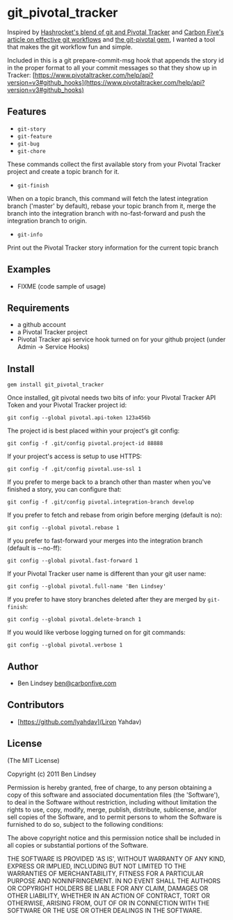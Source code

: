 git_pivotal_tracker
===========

Inspired by [Hashrocket's blend of git and Pivotal Tracker](http://reinh.com/blog/2009/03/02/a-git-workflow-for-agile-teams.html) and [Carbon Five's article on effective git workflows](http://blog.carbonfive.com/2010/11/01/integrating-topic-branches-in-git/) and [the git-pivotal gem](https://github.com/trydionel/git-pivotal), I wanted a tool that makes the git workflow fun and simple.

Included in this is a git prepare-commit-msg hook that appends the story id in the proper format to all your commit messages so that they show up in Tracker:
[https://www.pivotaltracker.com/help/api?version=v3#github_hooks](https://www.pivotaltracker.com/help/api?version=v3#github_hooks)

Features
--------

* `git-story`
* `git-feature`
* `git-bug`
* `git-chore`

These commands collect the first available story from your Pivotal Tracker project and create a topic branch for it.

* `git-finish`

When on a topic branch, this command will fetch the latest integration branch ('master' by default), rebase your topic branch from it, merge the branch into the integration branch with no-fast-forward and push the integration branch to origin.

* `git-info`

Print out the Pivotal Tracker story information for the current topic branch

Examples
--------

* FIXME (code sample of usage)

Requirements
------------

* a github account
* a Pivotal Tracker project
* Pivotal Tracker api service hook turned on for your github project (under Admin -> Service Hooks)

Install
-------

``gem install git_pivotal_tracker``

Once installed, git pivotal needs two bits of info: your Pivotal Tracker API Token and your Pivotal Tracker project id:

``git config --global pivotal.api-token 123a456b``

The project id is best placed within your project's git config:

``git config -f .git/config pivotal.project-id 88888``

If your project's access is setup to use HTTPS:

``git config -f .git/config pivotal.use-ssl 1``

If you prefer to merge back to a branch other than master when you've finished a story, you can configure that:

``git config -f .git/config pivotal.integration-branch develop``

If you prefer to fetch and rebase from origin before merging (default is no):

``git config --global pivotal.rebase 1``

If you prefer to fast-forward your merges into the integration branch (default is --no-ff):

``git config --global pivotal.fast-forward 1``

If your Pivotal Tracker user name is different than your git user name:

``git config --global pivotal.full-name 'Ben Lindsey'``

If you prefer to have story branches deleted after they are merged by `git-finish`:

``git config --global pivotal.delete-branch 1``

If you would like verbose logging turned on for git commands:

``git config --global pivotal.verbose 1``

Author
------

* Ben Lindsey <ben@carbonfive.com>

Contributors
------

* [https://github.com/lyahdav](Liron Yahdav)

License
-------

(The MIT License)

Copyright (c) 2011 Ben Lindsey

Permission is hereby granted, free of charge, to any person obtaining
a copy of this software and associated documentation files (the
'Software'), to deal in the Software without restriction, including
without limitation the rights to use, copy, modify, merge, publish,
distribute, sublicense, and/or sell copies of the Software, and to
permit persons to whom the Software is furnished to do so, subject to
the following conditions:

The above copyright notice and this permission notice shall be
included in all copies or substantial portions of the Software.

THE SOFTWARE IS PROVIDED 'AS IS', WITHOUT WARRANTY OF ANY KIND,
EXPRESS OR IMPLIED, INCLUDING BUT NOT LIMITED TO THE WARRANTIES OF
MERCHANTABILITY, FITNESS FOR A PARTICULAR PURPOSE AND NONINFRINGEMENT.
IN NO EVENT SHALL THE AUTHORS OR COPYRIGHT HOLDERS BE LIABLE FOR ANY
CLAIM, DAMAGES OR OTHER LIABILITY, WHETHER IN AN ACTION OF CONTRACT,
TORT OR OTHERWISE, ARISING FROM, OUT OF OR IN CONNECTION WITH THE
SOFTWARE OR THE USE OR OTHER DEALINGS IN THE SOFTWARE.
